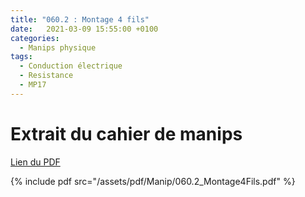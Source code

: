 ```yaml
---
title: "060.2 : Montage 4 fils"
date:   2021-03-09 15:55:00 +0100
categories:
  - Manips physique
tags:
  - Conduction électrique
  - Resistance
  - MP17
---
```


# Extrait du cahier de manips

[Lien du PDF](/assets/pdf/Manip/060.2_Montage4Fils.pdf)

{% include pdf src="/assets/pdf/Manip/060.2_Montage4Fils.pdf" %}
